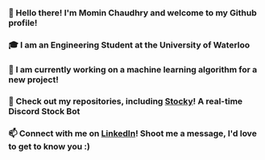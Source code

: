 ### 👋 Hello there! I'm Momin Chaudhry and welcome to my Github profile!
### 🎓 I am an Engineering Student at the University of Waterloo
### 🔭 I am currently working on a machine learning algorithm for a new project!
### 👀 Check out my repositories, including [Stocky](https://github.com/Momin-C/Stocky)! A real-time Discord Stock Bot
### 📫 Connect with me on [LinkedIn](https://www.linkedin.com/in/momin-chaudhry/)! Shoot me a message, I'd love to get to know you :)



<!--
**Momin-C/Momin-C** is a ✨ _special_ ✨ repository because its `README.md` (this file) appears on your GitHub profile.

Here are some ideas to get you started:

- 🔭 I’m currently working on ...
- 🌱 I’m currently learning ...
- 👯 I’m looking to collaborate on ...
- 🤔 I’m looking for help with ...
- 💬 Ask me about ...
- 📫 How to reach me: ...
- 😄 Pronouns: ...
- ⚡ Fun fact: ...
-->
